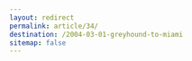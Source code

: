 ```yaml
---
layout: redirect
permalink: article/34/
destination: /2004-03-01-greyhound-to-miami
sitemap: false
---
```

